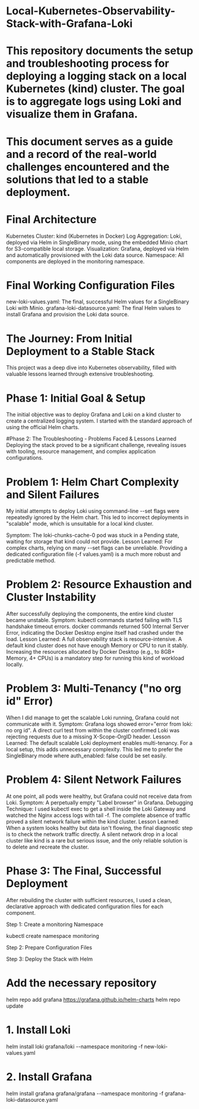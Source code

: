 # Local-Kubernetes-Observability-Stack-with-Grafana-Loki
# This repository documents the setup and troubleshooting process for deploying a logging stack on a local Kubernetes (kind) cluster. The goal is to aggregate logs using Loki and visualize them in Grafana.
# This document serves as a guide and a record of the real-world challenges encountered and the solutions that led to a stable deployment.

# Final Architecture
Kubernetes Cluster: kind (Kubernetes in Docker)
Log Aggregation: Loki, deployed via Helm in SingleBinary mode, using the embedded Minio chart for S3-compatible local storage.
Visualization: Grafana, deployed via Helm and automatically provisioned with the Loki data source.
Namespace: All components are deployed in the monitoring namespace.

# Final Working Configuration Files
new-loki-values.yaml: The final, successful Helm values for a SingleBinary Loki with Minio.
grafana-loki-datasource.yaml: The final Helm values to install Grafana and provision the Loki data source.

# The Journey: From Initial Deployment to a Stable Stack
This project was a deep dive into Kubernetes observability, filled with valuable lessons learned through extensive troubleshooting.

# Phase 1: Initial Goal & Setup
The initial objective was to deploy Grafana and Loki on a kind cluster to create a centralized logging system. I started with the standard approach of using the official Helm charts.

#Phase 2: The Troubleshooting - Problems Faced & Lessons Learned
Deploying the stack proved to be a significant challenge, revealing issues with tooling, resource management, and complex application configurations.

# Problem 1: Helm Chart Complexity and Silent Failures
My initial attempts to deploy Loki using command-line --set flags were repeatedly ignored by the Helm chart. This led to incorrect deployments in "scalable" mode, which is unsuitable for a local kind cluster.

Symptom: The loki-chunks-cache-0 pod was stuck in a Pending state, waiting for storage that kind could not provide.
Lesson Learned: For complex charts, relying on many --set flags can be unreliable. Providing a dedicated configuration file (-f values.yaml) is a much more robust and predictable method.

# Problem 2: Resource Exhaustion and Cluster Instability
After successfully deploying the components, the entire kind cluster became unstable.
Symptom: kubectl commands started failing with TLS handshake timeout errors. docker commands returned 500 Internal Server Error, indicating the Docker Desktop engine itself had crashed under the load.
Lesson Learned: A full observability stack is resource-intensive. A default kind cluster does not have enough Memory or CPU to run it stably. Increasing the resources allocated by Docker Desktop (e.g., to 8GB+ Memory, 4+ CPUs) is a mandatory step for running this kind of workload locally.

# Problem 3: Multi-Tenancy ("no org id" Error)
When I did manage to get the scalable Loki running, Grafana could not communicate with it.
Symptom: Grafana logs showed error="error from loki: no org id". A direct curl test from within the cluster confirmed Loki was rejecting requests due to a missing X-Scope-OrgID header.
Lesson Learned: The default scalable Loki deployment enables multi-tenancy. For a local setup, this adds unnecessary complexity. This led me to prefer the SingleBinary mode where auth_enabled: false could be set easily.

# Problem 4: Silent Network Failures
At one point, all pods were healthy, but Grafana could not receive data from Loki.
Symptom: A perpetually empty "Label browser" in Grafana.
Debugging Technique: I used kubectl exec to get a shell inside the Loki Gateway and watched the Nginx access logs with tail -f. The complete absence of traffic proved a silent network failure within the kind cluster.
Lesson Learned: When a system looks healthy but data isn't flowing, the final diagnostic step is to check the network traffic directly. A silent network drop in a local cluster like kind is a rare but serious issue, and the only reliable solution is to delete and recreate the cluster.

# Phase 3: The Final, Successful Deployment
After rebuilding the cluster with sufficient resources, I used a clean, declarative approach with dedicated configuration files for each component.

Step 1: Create a monitoring Namespace

kubectl create namespace monitoring

Step 2: Prepare Configuration Files

Step 3: Deploy the Stack with Helm

# Add the necessary repository
helm repo add grafana https://grafana.github.io/helm-charts
helm repo update

# 1. Install Loki
helm install loki grafana/loki --namespace monitoring -f new-loki-values.yaml

# 2. Install Grafana
helm install grafana grafana/grafana --namespace monitoring -f grafana-loki-datasource.yaml
